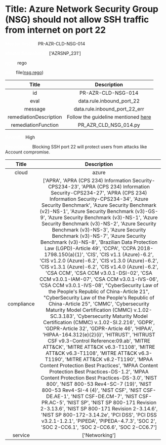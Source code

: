 



# Title: Azure Network Security Group (NSG) should not allow SSH traffic from internet on port 22


***<font color="white">Master Test Id:</font>*** PR-AZR-CLD-NSG-014

***<font color="white">Master Snapshot Id:</font>*** ['AZRSNP_231']

***<font color="white">type:</font>*** rego

***<font color="white">rule:</font>*** file([nsg.rego])  
  
  
  
  

|Title|Description|
| :---: | :---: |
|id|PR-AZR-CLD-NSG-014|
|eval|data.rule.inbound_port_22|
|message|data.rule.inbound_port_22_err|
|remediationDescription|Follow the guideline mentioned <a href='https://docs.microsoft.com/en-us/azure/security/fundamentals/network-overview' target='_blank'>here</a>|
|remediationFunction|PR_AZR_CLD_NSG_014.py|


***<font color="white">Severity:</font>*** High

***<font color="white">Description:</font>*** Blocking SSH port 22 will protect users from attacks like Account compromise.  
  
  

|Title|Description|
| :---: | :---: |
|cloud|azure|
|compliance|['APRA', 'APRA (CPS 234) Information Security-CPS234-23', 'APRA (CPS 234) Information Security-CPS234-27', 'APRA (CPS 234) Information Security-CPS234-34', 'Azure Security Benchmark', 'Azure Security Benchmark (v2)-NS-1', 'Azure Security Benchmark (v3)-GS-9', 'Azure Security Benchmark (v3)-NS-1', 'Azure Security Benchmark (v3)-NS-2', 'Azure Security Benchmark (v3)-NS-3', 'Azure Security Benchmark (v3)-NS-7', 'Azure Security Benchmark (v3)-NS-8', 'Brazilian Data Protection Law (LGPD)-Article 49', 'CCPA', 'CCPA 2018-1798.150(a)(1)', 'CIS', 'CIS v1.1 (Azure)-6.2', 'CIS v1.2.0 (Azure)-6.2', 'CIS v1.3.0 (Azure)-6.2', 'CIS v1.3.1 (Azure)-6.2', 'CIS v1.4.0 (Azure)-6.2', 'CSA CCM', 'CSA CCM v3.0.1-DSI-02', 'CSA CCM v3.0.1-IAM-07', 'CSA CCM v3.0.1-IVS-06', 'CSA CCM v3.0.1-IVS-08', "CyberSecurity Law of the People's Republic of China-Article 21", "CyberSecurity Law of the People's Republic of China-Article 25", 'CMMC', 'Cybersecurity Maturity Model Certification (CMMC) v.1.02-SC.3.183', 'Cybersecurity Maturity Model Certification (CMMC) v.1.02-SI.2.216', 'GDPR', 'GDPR-Article 32', 'GDPR-Article 46', 'HIPAA', 'HIPAA-164.312(e)(2)(i)', 'HITRUST', 'HITRUST CSF v9.3-Control Reference:09.ab', 'MITRE ATT&CK', 'MITRE ATT&CK v6.3-T1108', 'MITRE ATT&CK v6.3-T1108', 'MITRE ATT&CK v6.3-T1190', 'MITRE ATT&CK v8.2-T1190', 'MPAA Content Protection Best Practices', 'MPAA Content Protection Best Practices-DS-1.2', 'MPAA Content Protection Best Practices-DS-3.0', 'NIST 800', 'NIST 800-53 Rev4-SC-7 (19)', 'NIST 800-53 Rev4-SI-4 (4)', 'NIST CSF', 'NIST CSF-DE.AE-1', 'NIST CSF-DE.CM-7', 'NIST CSF-PR.AC-5', 'NIST SP', 'NIST SP 800-171 Revision 2-3.13.6', 'NIST SP 800-171 Revision 2-3.14.6', 'NIST SP 800-172-3.14.2e', 'PCI DSS', 'PCI DSS v3.2.1-1.2.1', 'PIPEDA', 'PIPEDA-4.7.3', 'SOC 2', 'SOC 2-CC6.1', 'SOC 2-CC6.6', 'SOC 2-CC6.7']|
|service|['Networking']|



[nsg.rego]: https://github.com/prancer-io/prancer-compliance-test/tree/master/azure/cloud/nsg.rego
